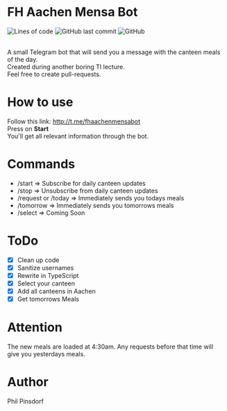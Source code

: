 # FH Aachen Mensa Bot
<div>
  <img alt="Lines of code" src="https://img.shields.io/tokei/lines/github/philpinsdorf/fhaachenmensabot?label=Lines%20of%20Code&style=for-the-badge">
  <img alt="GitHub last commit" src="https://img.shields.io/github/last-commit/philpinsdorf/fhaachenmensabot?style=for-the-badge">
  <img alt="GitHub" src="https://img.shields.io/github/license/philpinsdorf/fhaachenmensabot?color=red&style=for-the-badge">
</div>  

</br>

A small Telegram bot that will send you a message with the canteen meals of the day. \
Created during another boring TI lecture. \
Feel free to create pull-requests.

# How to use
Follow this link: http://t.me/fhaachenmensabot \
Press on **Start** \
You'll get all relevant information through the bot.

# Commands
- /start => Subscribe for daily canteen updates
- /stop => Unsubscribe from daily canteen updates
- /request or /today => Immediately sends you todays meals
- /tomorrow => Immediately sends you tomorrows meals
- /select => Coming Soon

# ToDo
- [x] Clean up code
- [x] Sanitize usernames
- [x] Rewrite in TypeScript
- [x] Select your canteen
- [x] Add all canteens in Aachen
- [x] Get tomorrows Meals

# Attention
The new meals are loaded at 4:30am. Any requests before that time will give you yesterdays meals.

# Author
Phil Pinsdorf
